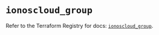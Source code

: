 # `ionoscloud_group`

Refer to the Terraform Registry for docs: [`ionoscloud_group`](https://registry.terraform.io/providers/ionos-cloud/ionoscloud/6.4.16/docs/resources/group).
